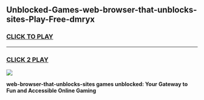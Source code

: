 
## Unblocked-Games-web-browser-that-unblocks-sites-Play-Free-dmryx
<h3>
<a href="https://premium76.site?title=web-browser-that-unblocks-sites&ref=18A1">CLICK TO PLAY</a></h3>
<hr>

<h3>
<a href="https://premium76.site?title=web-browser-that-unblocks-sites&ref=18A1">CLICK 2 PLAY</a>
  
</h3>

<a href="https://premium76.site?title=web-browser-that-unblocks-sites&ref=18A1"><img src="https://clearcache.store/games.png"></a>


**web-browser-that-unblocks-sites games unblocked: Your Gateway to Fun and Accessible Online Gaming**
